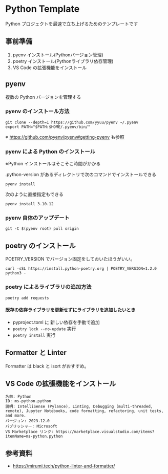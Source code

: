 # Python Template

Python プロジェクトを最速で立ち上げるためのテンプレートです

## 事前準備

1. pyenv インストール(Pythonバージョン管理)
1. poetry インストール(Pythonライブラリ依存管理)
1. VS Code の拡張機能をインストール


## pyenv

複数の Python バージョンを管理する

### pyenv のインストール方法

```
git clone --depth=1 https://github.com/yyuu/pyenv ~/.pyenv
export PATH="$PATH:$HOME/.pyenv/bin/"
```

※ https://github.com/pyenv/pyenv#getting-pyenv も参照

### pyenv による Python のインストール

※Python インストールはそこそこ時間がかかる

.python-version があるディレクトリで次のコマンドでインストールできる

```
pyenv install
```

次のように直接指定もできる

```
pyenv install 3.10.12
```

### pyenv 自体のアップデート

```
git -C $(pyenv root) pull origin
```

## poetry のインストール

POETRY_VERSION でバージョン固定をしておいたほうがいい。

```
curl -sSL https://install.python-poetry.org | POETRY_VERSION=1.2.0 python3 -
```

### poetry によるライブラリの追加方法

```
poetry add requests
```

#### 既存の依存ライブラリを更新せずにライブラリを追加したいとき

* pyproject.toml に 新しい依存を手動で追加
* `poetry lock --no-update` 実行
* `poetry install` 実行

## Formatter と Linter

Formatter は black と isort がおすすめ。


## VS Code の拡張機能をインストール

```
名前: Python
ID: ms-python.python
説明: IntelliSense (Pylance), Linting, Debugging (multi-threaded, remote), Jupyter Notebooks, code formatting, refactoring, unit tests, and more.
バージョン: 2023.12.0
パブリッシャー: Microsoft
VS Marketplace リンク: https://marketplace.visualstudio.com/items?itemName=ms-python.python
```


## 参考資料

* https://mirumi.tech/python-linter-and-formatter/

